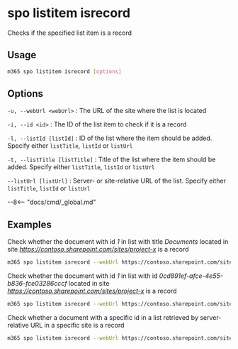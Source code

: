 # spo listitem isrecord

Checks if the specified list item is a record

## Usage

```sh
m365 spo listitem isrecord [options]
```

## Options

`-u, --webUrl <webUrl>`
: The URL of the site where the list is located

`-i, --id <id>`
: The ID of the list item to check if it is a record

`-l, --listId [listId]`
: ID of the list where the item should be added. Specify either `listTitle`, `listId` or `listUrl`

`-t, --listTitle [listTitle]`
: Title of the list where the item should be added. Specify either `listTitle`, `listId` or `listUrl`

`--listUrl [listUrl]`
: Server- or site-relative URL of the list. Specify either `listTitle`, `listId` or `listUrl`

--8<-- "docs/cmd/_global.md"

## Examples

Check whether the document with id _1_ in list with title _Documents_ located in site _https://contoso.sharepoint.com/sites/project-x_ is a record

```sh
m365 spo listitem isrecord --webUrl https://contoso.sharepoint.com/sites/project-x --listTitle 'Documents' --id 1
```

Check whether the document with id _1_ in list with id _0cd891ef-afce-4e55-b836-fce03286cccf_ located in site _https://contoso.sharepoint.com/sites/project-x_ is a record

```sh
m365 spo listitem isrecord --webUrl https://contoso.sharepoint.com/sites/project-x --listId 0cd891ef-afce-4e55-b836-fce03286cccf --id 1
```

Check whether a document with a specific id in a list retrieved by server-relative URL in a specific site is a record

```sh
m365 spo listitem isrecord --webUrl https://contoso.sharepoint.com/sites/project-x --listUrl /sites/project-x/documents --id 1
```

